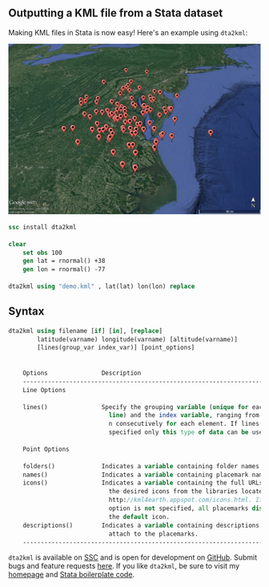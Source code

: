 ## Outputting a KML file from a Stata dataset

Making KML files in Stata is now easy! Here's an example using `dta2kml`:

![Outputting a KML file from a Stata dataset](/img/dta2kml.jpg)

```stata
ssc install dta2kml

clear
	set obs 100
	gen lat = rnormal() +38
	gen lon = rnormal() -77

dta2kml using "demo.kml" , lat(lat) lon(lon) replace
```

## Syntax

```stata
dta2kml using filename [if] [in], [replace]
        latitude(varname) longitude(varname) [altitude(varname)]
        [lines(group_var index_var)] [point_options]


    Options               Description
    ------------------------------------------------------------------------
    Line Options

    lines()               Specify the grouping variable (unique for each
                            line) and the index variable, ranging from 1 to
                            n consecutively for each element. If lines() is
                            specified only this type of data can be used.

    Point Options

    folders()             Indicates a variable containing folder names.
    names()               Indicates a variable containing placemark names.
    icons()               Indicates a variable containing the full URLs of
                            the desired icons from the libraries located at
                            http://kml4earth.appspot.com/icons.html. If this
                            option is not specified, all placemarks display
                            the default icon.
    descriptions()        Indicates a variable containing descriptions to
                            attach to the placemarks.
    ------------------------------------------------------------------------
```

`dta2kml` is available on [SSC](https://ideas.repec.org/c/boc/bocode/s457748.html) and is open for development on [GitHub](https://github.com/bbdaniels/dta2kml). Submit bugs and feature requests [here](https://github.com/bbdaniels/dta2kml/issues). If you like `dta2kml`, be sure to visit my [homepage](http://bbdaniels.github.io) and [Stata boilerplate code](https://gist.github.com/bbdaniels/a3c9f9416f1d16d6f3c6e8cf371f1d89).
